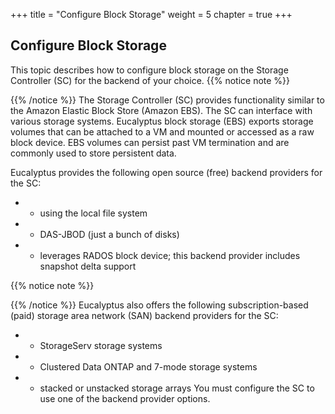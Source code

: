 +++
title = "Configure Block Storage"
weight = 5
chapter = true
+++


## Configure Block Storage
This topic describes how to configure block storage on the Storage Controller (SC) for the backend of your choice.
{{% notice note %}}

{{% /notice %}}
The Storage Controller (SC) provides functionality similar to the Amazon Elastic Block Store (Amazon EBS). The SC can interface with various storage systems. Eucalyptus block storage (EBS) exports storage volumes that can be attached to a VM and mounted or accessed as a raw block device. EBS volumes can persist past VM termination and are commonly used to store persistent data. 

Eucalyptus provides the following open source (free) backend providers for the SC: 



* - using the local file system 
* - DAS-JBOD (just a bunch of disks) 
* - leverages RADOS block device; this backend provider includes snapshot delta support 

{{% notice note %}}

{{% /notice %}}
Eucalyptus also offers the following subscription-based (paid) storage area network (SAN) backend providers for the SC: 



* - StorageServ storage systems 
* - Clustered Data ONTAP and 7-mode storage systems 
* - stacked or unstacked storage arrays 
You must configure the SC to use one of the backend provider options. 

